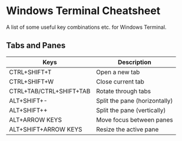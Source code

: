 # Windows Terminal Cheatsheet

A list of some useful key combinations etc. for Windows Terminal.

## Tabs and Panes

| Keys | Description |
| -------- | ------- |
| CTRL+SHIFT+T | Open a new tab |
| CTRL+SHIFT+W | Close current tab |
| CTRL+TAB/CTRL+SHIFT+TAB | Rotate through tabs |
| ALT+SHIFT+- | Split the pane (horizontally) |
| ALT+SHIFT++ | Split the pane (vertically) |
| ALT+ARROW KEYS | Move focus between panes |
| ALT+SHIFT+ARROW KEYS | Resize the active pane |

